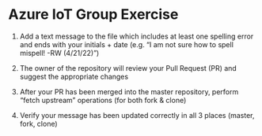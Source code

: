 # Azure IoT Group Exercise

1. Add a text message to the file which includes at least one spelling error and ends with your initials + date
(e.g. “I am not sure how to spell mispell! -RW (4/21/22)”)

2. The owner of the repository will review your Pull Request (PR) and suggest the appropriate changes

3. After your PR has been merged into the master repository, perform “fetch upstream” operations (for both fork & clone)

4. Verify your message has been updated correctly in all 3 places (master, fork, clone)
